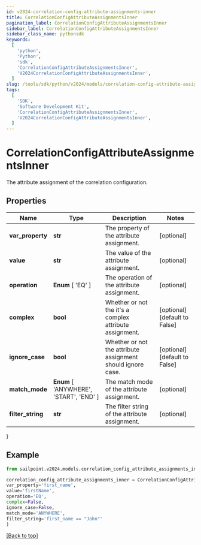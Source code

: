 ```yaml
---
id: v2024-correlation-config-attribute-assignments-inner
title: CorrelationConfigAttributeAssignmentsInner
pagination_label: CorrelationConfigAttributeAssignmentsInner
sidebar_label: CorrelationConfigAttributeAssignmentsInner
sidebar_class_name: pythonsdk
keywords:
  [
    'python',
    'Python',
    'sdk',
    'CorrelationConfigAttributeAssignmentsInner',
    'V2024CorrelationConfigAttributeAssignmentsInner',
  ]
slug: /tools/sdk/python/v2024/models/correlation-config-attribute-assignments-inner
tags:
  [
    'SDK',
    'Software Development Kit',
    'CorrelationConfigAttributeAssignmentsInner',
    'V2024CorrelationConfigAttributeAssignmentsInner',
  ]
---
```


# CorrelationConfigAttributeAssignmentsInner

The attribute assignment of the correlation configuration.

## Properties

| Name | Type | Description | Notes |
| --- | --- | --- | --- |
| **var_property** | **str** | The property of the attribute assignment. | [optional] |
| **value** | **str** | The value of the attribute assignment. | [optional] |
| **operation** | **Enum** [ 'EQ' ] | The operation of the attribute assignment. | [optional] |
| **complex** | **bool** | Whether or not the it's a complex attribute assignment. | [optional] [default to False] |
| **ignore_case** | **bool** | Whether or not the attribute assignment should ignore case. | [optional] [default to False] |
| **match_mode** | **Enum** [ 'ANYWHERE', 'START', 'END' ] | The match mode of the attribute assignment. | [optional] |
| **filter_string** | **str** | The filter string of the attribute assignment. | [optional] |

}

## Example

```python
from sailpoint.v2024.models.correlation_config_attribute_assignments_inner import CorrelationConfigAttributeAssignmentsInner

correlation_config_attribute_assignments_inner = CorrelationConfigAttributeAssignmentsInner(
var_property='first_name',
value='firstName',
operation='EQ',
complex=False,
ignore_case=False,
match_mode='ANYWHERE',
filter_string='first_name == "John"'
)

```

[[Back to top]](#)
